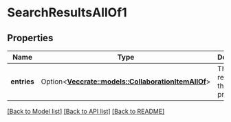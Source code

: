 # SearchResultsAllOf1

## Properties

Name | Type | Description | Notes
------------ | ------------- | ------------- | -------------
**entries** | Option<[**Vec<crate::models::CollaborationItemAllOf>**](Collaboration_item_allOf.md)> | The search results for the query provided. | [optional]

[[Back to Model list]](../README.md#documentation-for-models) [[Back to API list]](../README.md#documentation-for-api-endpoints) [[Back to README]](../README.md)


